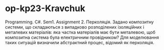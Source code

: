 # op-kp23-Kravchuk
Programming. C#. Sem1. Assignment 2.
Перколяція. Задано композитну системи, що складаються з випадково розподілених 
ізоляційних і металевих матеріалів: яка частка матеріалів має бути металевою, 
щоб композитна система була електричним провідником? Для моделювання таких ситуацій 
визначили абстрактний процес, відомий як перколяція.


